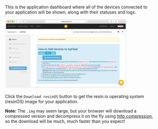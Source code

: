 This is the application dashboard where all of the devices connected to your
application will be shown, along with their statuses and logs.

<img src="/img/common/app/app_dashboard_empty.png" width="80%">

Click the `Download resinOS` button to get the resin.io operating system (resinOS) image for your application.

__Note:__ The `.img` may seem large, but your browser will download a compressed version and decompress it on the fly using [http compression][httpCompression], so the download will be much, much faster than you expect!

[httpCompression]:https://en.wikipedia.org/wiki/HTTP_compression
